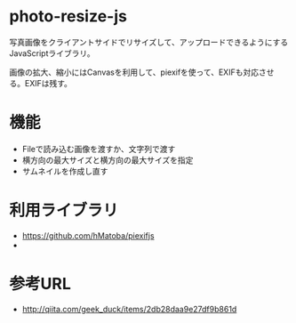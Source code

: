 # photo-resize-js
写真画像をクライアントサイドでリサイズして、アップロードできるようにするJavaScriptライブラリ。

画像の拡大、縮小にはCanvasを利用して、piexifを使って、EXIFも対応させる。EXIFは残す。

# 機能
- Fileで読み込む画像を渡すか、文字列で渡す
- 横方向の最大サイズと横方向の最大サイズを指定
- サムネイルを作成し直す

# 利用ライブラリ
- https://github.com/hMatoba/piexifjs
- 
# 参考URL
- http://qiita.com/geek_duck/items/2db28daa9e27df9b861d
